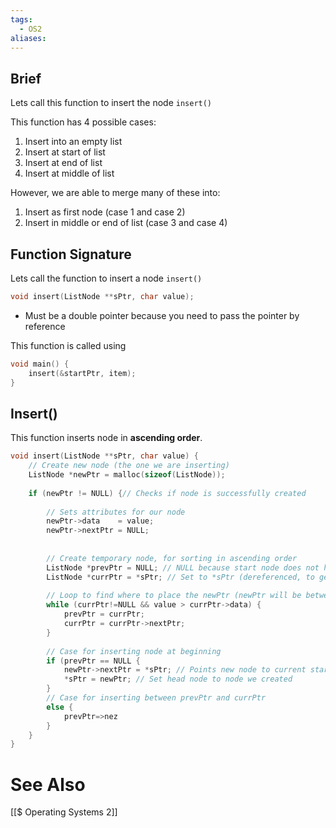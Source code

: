 ```yaml
---
tags:
  - OS2
aliases:
---
```

## Brief
Lets call this function to insert the node `insert()`

This function has 4 possible cases:
1. Insert into an empty list
2. Insert at start of list
3. Insert at end of list
4. Insert at middle of list

However, we are able to merge many of these into:
1. Insert as first node (case 1 and case 2)
2. Insert in middle or end of list (case 3 and case 4)



## Function Signature
Lets call the function to insert a node `insert()`


```c showlinenumbers
void insert(ListNode **sPtr, char value);
```
- Must be a double pointer because you need to pass the pointer by reference

This function is called using
```c showlinenumbers
void main() {
	insert(&startPtr, item);
}
```


## Insert()
This function inserts node in **ascending order**.

```c showlinenumbers
void insert(ListNode **sPtr, char value) {
	// Create new node (the one we are inserting)
	ListNode *newPtr = malloc(sizeof(ListNode));
	
	if (newPtr != NULL) {// Checks if node is successfully created
		
		// Sets attributes for our node
		newPtr->data    = value;
		newPtr->nextPtr = NULL;
		
		
		// Create temporary node, for sorting in ascending order
		ListNode *prevPtr = NULL; // NULL because start node does not have previous nodes
		ListNode *currPtr = *sPtr; // Set to *sPtr (dereferenced, to get address of sPtr)
		
		// Loop to find where to place the newPtr (newPtr will be between prevPtr and currPtr)
		while (currPtr!=NULL && value > currPtr->data) {
			prevPtr = currPtr;
			currPtr = currPtr->nextPtr;
		}
		
		// Case for inserting node at beginning
		if (prevPtr == NULL {
			newPtr->nextPtr = *sPtr; // Points new node to current startPtr
			*sPtr = newPtr; // Set head node to node we created
		}
		// Case for inserting between prevPtr and currPtr
		else {
			prevPtr=>nez
		}
	}
}
```
# See Also
[[$ Operating Systems 2]]